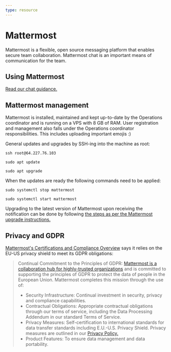 ```yaml
---
type: resource
---
```


# Mattermost

Mattermost is a flexible, open source messaging platform that enables secure team collaboration. Mattermost chat is an important means of communication for the team.

## Using Mattermost

[Read our chat guidance.](https://about.publiccode.net/activities/communication/using-chat.html)

## Mattermost management

Mattermost is installed, maintained and kept up-to-date by the Operations coordinator and is running on a VPS with 8 GB of RAM. User registration and management also falls under the Operations coordinator responsibilities. This includes uploading important emojis :)

General updates and upgrades by SSH-ing into the machine as root:

`ssh root@64.227.76.103`

`sudo apt update`

`sudo apt upgrade`

When the updates are ready the following commands need to be applied:

`sudo systemctl stop mattermost`

`sudo systemctl start mattermost`

Upgrading to the latest version of Mattermost upon receiving the notification can be done by following [the steps as per the Mattermost upgrade instructions.](https://docs.mattermost.com/administration/upgrade.html)

## Privacy and GDPR

[Mattermost's Certifications and Compliance Overview](https://docs.mattermost.com/overview/compliance.html) says it relies on the EU-US privacy shield to meet its GDPR obligations:

> Continual Commitment to the Principles of GDPR: [Mattermost is a collaboration hub for highly-trusted organizations](https://docs.mattermost.com/overview/compliance.html) and is committed to supporting the principles of GDPR to protect the data of people in the European Union. Mattermost completes this mission through the use of:
>
>* Security Infrastructure: Continual investment in security, privacy and compliance capabilities.
>* Contractual Obligations: Appropriate contractual obligations through our terms of service, including the Data Processing Addendum in our standard Terms of Service.
>* Privacy Measures: Self-certification to international standards for data transfer standards including E.U.-U.S. Privacy Shield. Privacy measures are outlined in our [Privacy Policy.](https://mattermost.com/privacy-policy/)
>* Product Features: To ensure data management and data portability.
